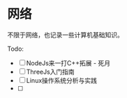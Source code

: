 # 网络

不限于网络，也记录一些计算机基础知识。

Todo:

- [ ] NodeJs来一打C++拓展 - 死月
- [ ] ThreeJs入门指南
- [ ] Linux操作系统分析与实践
- [ ] 

